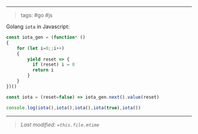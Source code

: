 
---
>tags: #go #js

Golang `iota` in Javascript:
```js
const iota_gen = (function* ()
{
    for (let i=0;;i++)
    {
        yield reset => {
          if (reset) i = 0
          return i
        }
    }
})()

const iota = (reset=false) => iota_gen.next().value(reset)

console.log(iota(),iota(),iota(),iota(true),iota())
```

---
>*Last modified: `=this.file.mtime`*
